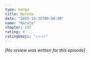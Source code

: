 ```yaml
---
type: manga
title: Naruto
date: "2025-10-15T00:00:00"
name: "Naruto"
chapter: 297
rating: 4
ratingEmoji: "⭐️⭐️⭐️⭐️"
---
```


_[No review was written for this episode]_